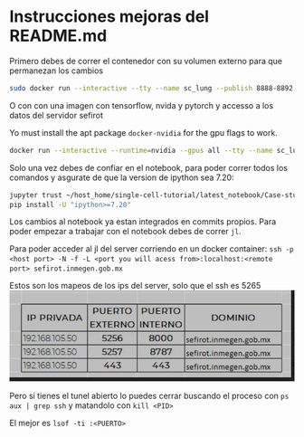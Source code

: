 # Instrucciones mejoras del README.md

Primero debes de correr el contenedor con su volumen externo para que permanezan los cambios

```bash
sudo docker run --interactive --tty --name sc_lung --publish 8888-8892:8888-8892 --volume $HOME/2021-SC-HCA-LATAM/CONTAINER:/root/host_home --workdir /root/host_home/ leanderd/single-cell-analysis:211119 /bin/bash
```

O con con una imagen con tensorflow, nvida y pytorch y accesso a los datos del servidor sefirot

Yo must install the apt package `docker-nvidia` for the gpu flags to work.

```bash
docker run --interactive --runtime=nvidia --gpus all --tty --name sc_lung --publish 8888-8892:8888-8892 --volume $HOME/2021-SC-HCA-LATAM/CONTAINER:/root/host_home --volume /datos:/root/datos --workdir /root/host_home/ netopaas/sc_anal /bin/bash
```

Solo una vez debes de confiar en el notebook,
para poder correr todos los comandos y asgurate de que la version de ipython sea 7.20:

```bash
jupyter trust ~/host_home/single-cell-tutorial/latest_notebook/Case-study_Mouse-eintestinal-epithelium_2101.ipynb
pip install -U "ipython>=7.20"
```

Los cambios al notebook ya estan integrados en commits propios. Para poder empezar a trabajar con el notebook
debes de correr `jl`.

Para poder acceder al jl del server corriendo en un docker container:
`ssh -p <host port> -N -f -L <port you will acess from>:localhost:<remote port> sefirot.inmegen.gob.mx`

Estos son los mapeos de los ips del server, solo que el ssh es 5265
<img src="ips.png">

Pero si tienes el tunel abierto lo puedes cerrar buscando el proceso con `ps aux | grep ssh`
y matandolo con `kill <PID>`

El mejor es `lsof -ti :<PUERTO>`

